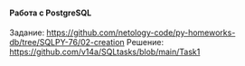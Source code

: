 #### Работа с PostgreSQL

Задание: https://github.com/netology-code/py-homeworks-db/tree/SQLPY-76/02-creation
Решение: https://github.com/v14a/SQLtasks/blob/main/Task1
